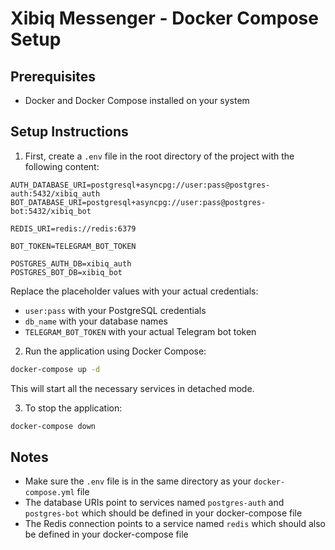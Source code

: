 # Xibiq Messenger - Docker Compose Setup

## Prerequisites
- Docker and Docker Compose installed on your system

## Setup Instructions

1. First, create a `.env` file in the root directory of the project with the following content:

```env
AUTH_DATABASE_URI=postgresql+asyncpg://user:pass@postgres-auth:5432/xibiq_auth
BOT_DATABASE_URI=postgresql+asyncpg://user:pass@postgres-bot:5432/xibiq_bot

REDIS_URI=redis://redis:6379

BOT_TOKEN=TELEGRAM_BOT_TOKEN

POSTGRES_AUTH_DB=xibiq_auth
POSTGRES_BOT_DB=xibiq_bot
```

Replace the placeholder values with your actual credentials:
- `user:pass` with your PostgreSQL credentials
- `db_name` with your database names
- `TELEGRAM_BOT_TOKEN` with your actual Telegram bot token

2. Run the application using Docker Compose:

```bash
docker-compose up -d
```

This will start all the necessary services in detached mode.

3. To stop the application:

```bash
docker-compose down
```

## Notes
- Make sure the `.env` file is in the same directory as your `docker-compose.yml` file
- The database URIs point to services named `postgres-auth` and `postgres-bot` which should be defined in your docker-compose file
- The Redis connection points to a service named `redis` which should also be defined in your docker-compose file